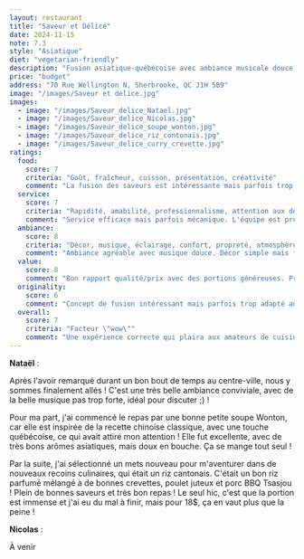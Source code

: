 ```yaml
---
layout: restaurant
title: "Saveur et Délice"
date: 2024-11-15
note: 7.3
style: "Asiatique"
diet: "vegetarian-friendly"
description: "Fusion asiatique-québécoise avec ambiance musicale douce et prix abordables."
price: "budget"
address: "70 Rue Wellington N, Sherbrooke, QC J1H 5B9"
image: "/images/Saveur et délice.jpg"
images:
  - image: "/images/Saveur_delice_Natael.jpg"
  - image: "/images/Saveur_delice_Nicolas.jpg"
  - image: "/images/Saveur_delice_soupe_wonton.jpg"
  - image: "/images/Saveur_delice_riz_contonais.jpg"
  - image: "/images/Saveur_delice_curry_crevette.jpg"
ratings:
  food:
    score: 7
    criteria: "Goût, fraîcheur, cuisson, présentation, créativité"
    comment: "La fusion des saveurs est intéressante mais parfois trop douce. Les ingrédients sont frais mais certaines recettes manquent de caractère asiatique."
  service:
    score: 7
    criteria: "Rapidité, amabilité, professionnalisme, attention aux détails"
    comment: "Service efficace mais parfois mécanique. L'équipe est professionnelle mais manque de chaleur humaine."
  ambiance:
    score: 8
    criteria: "Décor, musique, éclairage, confort, propreté, atmosphère générale"
    comment: "Ambiance agréable avec musique douce. Décor simple mais fonctionnel. L'établissement est bien entretenu."
  value:
    score: 8
    comment: "Bon rapport qualité/prix avec des portions généreuses. Prix raisonnables pour le centre-ville."
  originality:
    score: 6
    comment: "Concept de fusion intéressant mais parfois trop adapté au goût local. Manque d'audace dans les combinaisons."
  overall:
    score: 7
    criteria: "Facteur \"wow\""
    comment: "Une expérience correcte qui plaira aux amateurs de cuisine douce, mais manque de personnalité et d'authenticité."
---
```


**Nataël** :

Après l'avoir remarqué durant un bon bout de temps au centre-ville, nous y sommes finalement allés ! C'est une très belle ambiance conviviale, avec de la belle musique pas trop forte, idéal pour discuter ;) !

Pour ma part, j'ai commencé le repas par une bonne petite soupe Wonton, car elle est inspirée de la recette chinoise classique, avec une touche québécoise, ce qui avait attiré mon attention ! Elle fut excellente, avec de très bons arômes asiatiques, mais doux en bouche. Ça se mange tout seul !

Par la suite, j'ai sélectionné un mets nouveau pour m'aventurer dans de nouveaux recoins culinaires, qui était un riz cantonais. C'était un bon riz parfumé mélangé à de bonnes crevettes, poulet juteux et porc BBQ Tsasjou ! Plein de bonnes saveurs et très bon repas ! Le seul hic, c'est que la portion est immense et j'ai eu du mal à finir, mais pour 18$, ça en vaut plus que la peine !

**Nicolas** :

À venir 